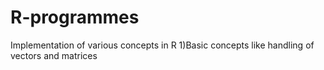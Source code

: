 # R-programmes
Implementation of various concepts in R
1)Basic concepts like handling of vectors and matrices
